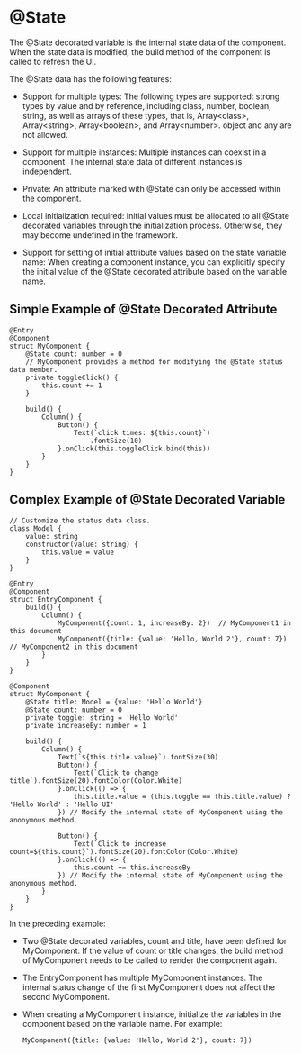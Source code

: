 # @State


The @State decorated variable is the internal state data of the component. When the state data is modified, the build method of the component is called to refresh the UI.


The @State data has the following features:


- Support for multiple types: The following types are supported: strong types by value and by reference, including class, number, boolean, string, as well as arrays of these types, that is, Array&lt;class&gt;, Array&lt;string&gt;, Array&lt;boolean&gt;, and Array&lt;number>. object and any are not allowed.

- Support for multiple instances: Multiple instances can coexist in a component. The internal state data of different instances is independent.

- Private: An attribute marked with @State can only be accessed within the component.

- Local initialization required: Initial values must be allocated to all @State decorated variables through the initialization process. Otherwise, they may become undefined in the framework.

- Support for setting of initial attribute values based on the state variable name: When creating a component instance, you can explicitly specify the initial value of the @State decorated attribute based on the variable name.


## Simple Example of @State Decorated Attribute


```
@Entry
@Component
struct MyComponent {
    @State count: number = 0
    // MyComponent provides a method for modifying the @State status data member.
    private toggleClick() {
        this.count += 1
    }

    build() {
        Column() {
            Button() {
                Text(`click times: ${this.count}`)
                    .fontSize(10)
            }.onClick(this.toggleClick.bind(this))
        }
    }
}
```


## Complex Example of @State Decorated Variable


```
// Customize the status data class.
class Model {
    value: string
    constructor(value: string) {
        this.value = value
    }
}

@Entry
@Component
struct EntryComponent {
    build() {
        Column() {
            MyComponent({count: 1, increaseBy: 2})  // MyComponent1 in this document
            MyComponent({title: {value: 'Hello, World 2'}, count: 7})   // MyComponent2 in this document
        }
    }
}

@Component
struct MyComponent {
    @State title: Model = {value: 'Hello World'}
    @State count: number = 0
    private toggle: string = 'Hello World'
    private increaseBy: number = 1

    build() {
        Column() {
            Text(`${this.title.value}`).fontSize(30)
            Button() {
                Text(`Click to change title`).fontSize(20).fontColor(Color.White)
            }.onClick(() => {
                this.title.value = (this.toggle == this.title.value) ? 'Hello World' : 'Hello UI'
            }) // Modify the internal state of MyComponent using the anonymous method.

            Button() {
                Text(`Click to increase count=${this.count}`).fontSize(20).fontColor(Color.White)
            }.onClick(() => {
                this.count += this.increaseBy
            }) // Modify the internal state of MyComponent using the anonymous method.
        }
    }
}
```


In the preceding example:


- Two @State decorated variables, count and title, have been defined for MyComponent. If the value of count or title changes, the build method of MyComponent needs to be called to render the component again.

- The EntryComponent has multiple MyComponent instances. The internal status change of the first MyComponent does not affect the second MyComponent.

- When creating a MyComponent instance, initialize the variables in the component based on the variable name. For example:
  
  ```
  MyComponent({title: {value: 'Hello, World 2'}, count: 7})
  ```

